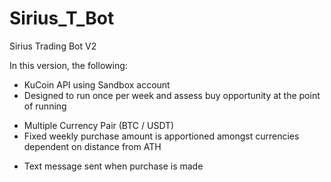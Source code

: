 # Sirius_T_Bot
Sirius Trading Bot V2

In this version, the following:
- KuCoin API using Sandbox account
- Designed to run once per week and assess buy opportunity at the point of running
* Multiple Currency Pair (BTC / USDT)
* Fixed weekly purchase amount is apportioned amongst currencies dependent on distance from ATH
- Text message sent when purchase is made
